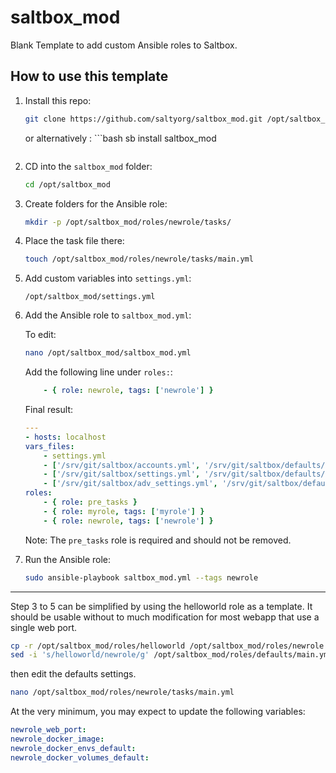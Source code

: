# saltbox_mod
Blank Template to add custom Ansible roles to Saltbox.

## How to use this template

1. Install  this repo:

    ```bash
    git clone https://github.com/saltyorg/saltbox_mod.git /opt/saltbox_mod
    ```

    or alternatively :
        ```bash
    sb install saltbox_mod
    ```

1. CD into the `saltbox_mod` folder:

    ```bash
    cd /opt/saltbox_mod
    ```

1. Create folders for the Ansible role:

    ```bash
    mkdir -p /opt/saltbox_mod/roles/newrole/tasks/
    ```

1. Place the task file there:

    ```bash
    touch /opt/saltbox_mod/roles/newrole/tasks/main.yml
    ```

1. Add custom variables into `settings.yml`:

    ```
    /opt/saltbox_mod/settings.yml
    ```


1. Add the Ansible role to `saltbox_mod.yml`:

    To edit:

    ```bash
    nano /opt/saltbox_mod/saltbox_mod.yml
    ```

    Add the following line under `roles:`:
    ```yaml
        - { role: newrole, tags: ['newrole'] }
    ```

    Final result:
    ```yaml
    ---
    - hosts: localhost
    vars_files:
        - settings.yml
        - ['/srv/git/saltbox/accounts.yml', '/srv/git/saltbox/defaults/accounts.yml.default']
        - ['/srv/git/saltbox/settings.yml', '/srv/git/saltbox/defaults/settings.yml.default']
        - ['/srv/git/saltbox/adv_settings.yml', '/srv/git/saltbox/defaults/adv_settings.yml.default']
    roles:
        - { role: pre_tasks }
        - { role: myrole, tags: ['myrole'] }
        - { role: newrole, tags: ['newrole'] }
    ```

    Note: The `pre_tasks` role is required and should not be removed.

1. Run the Ansible role:

    ```bash
    sudo ansible-playbook saltbox_mod.yml --tags newrole
    ```


---
Step 3 to 5 can be simplified by using the helloworld role  as a template.
It should be usable without to much modification for most webapp that use a single web port.

```bash
cp -r /opt/saltbox_mod/roles/helloworld /opt/saltbox_mod/roles/newrole
sed -i 's/helloworld/newrole/g' /opt/saltbox_mod/roles/defaults/main.yml
```

then edit the defaults settings.

```bash
nano /opt/saltbox_mod/roles/newrole/tasks/main.yml
```

At the very minimum, you may expect to update the following variables:
```yaml
newrole_web_port:
newrole_docker_image:
newrole_docker_envs_default:
newrole_docker_volumes_default:
```